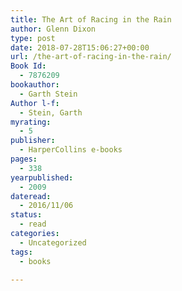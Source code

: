 ```yaml
---
title: The Art of Racing in the Rain
author: Glenn Dixon
type: post
date: 2018-07-28T15:06:27+00:00
url: /the-art-of-racing-in-the-rain/
Book Id:
  - 7876209
bookauthor:
  - Garth Stein
Author l-f:
  - Stein, Garth
myrating:
  - 5
publisher:
  - HarperCollins e-books
pages:
  - 338
yearpublished:
  - 2009
dateread:
  - 2016/11/06
status:
  - read
categories:
  - Uncategorized
tags:
  - books

---
```

